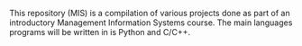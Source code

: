 This repository (MIS) is a compilation of various projects done as part of an introductory Management Information Systems course.
The main languages programs will be written in is Python and C/C++.
